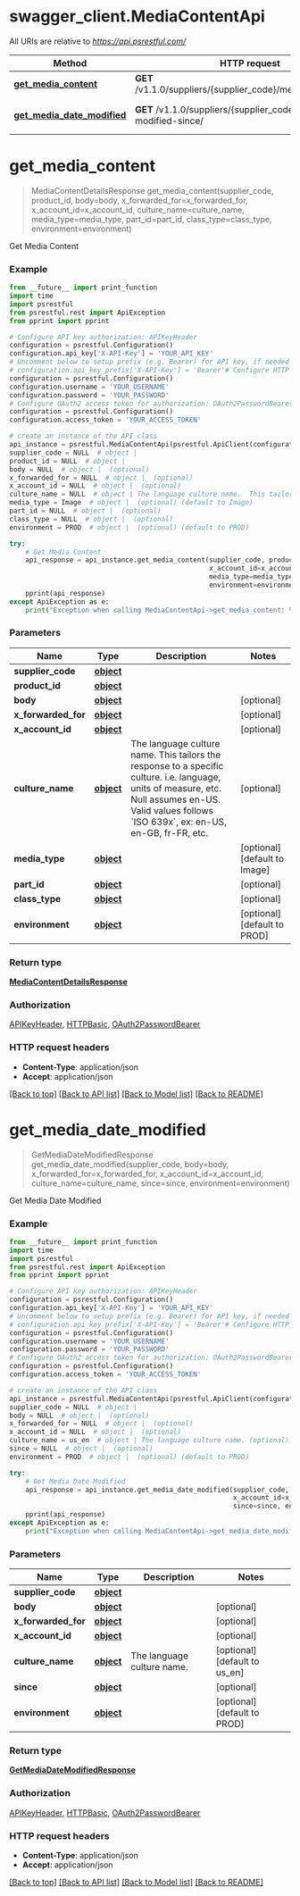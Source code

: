 # swagger_client.MediaContentApi

All URIs are relative to *https://api.psrestful.com/*

Method | HTTP request | Description
------------- | ------------- | -------------
[**get_media_content**](MediaContentApi.md#get_media_content) | **GET** /v1.1.0/suppliers/{supplier_code}/medias/{product_id} | Get Media Content
[**get_media_date_modified**](MediaContentApi.md#get_media_date_modified) | **GET** /v1.1.0/suppliers/{supplier_code}/media-modified-since/ | Get Media Date Modified

# **get_media_content**
> MediaContentDetailsResponse get_media_content(supplier_code, product_id, body=body, x_forwarded_for=x_forwarded_for, x_account_id=x_account_id, culture_name=culture_name, media_type=media_type, part_id=part_id, class_type=class_type, environment=environment)

Get Media Content

### Example

```python
from __future__ import print_function
import time
import psrestful
from psrestful.rest import ApiException
from pprint import pprint

# Configure API key authorization: APIKeyHeader
configuration = psrestful.Configuration()
configuration.api_key['X-API-Key'] = 'YOUR_API_KEY'
# Uncomment below to setup prefix (e.g. Bearer) for API key, if needed
# configuration.api_key_prefix['X-API-Key'] = 'Bearer'# Configure HTTP basic authorization: HTTPBasic
configuration = psrestful.Configuration()
configuration.username = 'YOUR_USERNAME'
configuration.password = 'YOUR_PASSWORD'
# Configure OAuth2 access token for authorization: OAuth2PasswordBearer
configuration = psrestful.Configuration()
configuration.access_token = 'YOUR_ACCESS_TOKEN'

# create an instance of the API class
api_instance = psrestful.MediaContentApi(psrestful.ApiClient(configuration))
supplier_code = NULL  # object | 
product_id = NULL  # object | 
body = NULL  # object |  (optional)
x_forwarded_for = NULL  # object |  (optional)
x_account_id = NULL  # object |  (optional)
culture_name = NULL  # object | The language culture name.  This tailors the response to a specific culture. i.e. language, units of measure, etc. Null assumes en-US. Valid values follows `ISO 639x`, ex: en-US, en-GB, fr-FR, etc. (optional)
media_type = Image  # object |  (optional) (default to Image)
part_id = NULL  # object |  (optional)
class_type = NULL  # object |  (optional)
environment = PROD  # object |  (optional) (default to PROD)

try:
    # Get Media Content
    api_response = api_instance.get_media_content(supplier_code, product_id, body=body, x_forwarded_for=x_forwarded_for,
                                                  x_account_id=x_account_id, culture_name=culture_name,
                                                  media_type=media_type, part_id=part_id, class_type=class_type,
                                                  environment=environment)
    pprint(api_response)
except ApiException as e:
    print("Exception when calling MediaContentApi->get_media_content: %s\n" % e)
```

### Parameters

Name | Type | Description  | Notes
------------- | ------------- | ------------- | -------------
 **supplier_code** | [**object**](.md)|  | 
 **product_id** | [**object**](.md)|  | 
 **body** | [**object**](object.md)|  | [optional] 
 **x_forwarded_for** | [**object**](.md)|  | [optional] 
 **x_account_id** | [**object**](.md)|  | [optional] 
 **culture_name** | [**object**](.md)| The language culture name.  This tailors the response to a specific culture. i.e. language, units of measure, etc. Null assumes en-US. Valid values follows &#x60;ISO 639x&#x60;, ex: en-US, en-GB, fr-FR, etc. | [optional] 
 **media_type** | [**object**](.md)|  | [optional] [default to Image]
 **part_id** | [**object**](.md)|  | [optional] 
 **class_type** | [**object**](.md)|  | [optional] 
 **environment** | [**object**](.md)|  | [optional] [default to PROD]

### Return type

[**MediaContentDetailsResponse**](MediaContentDetailsResponse.md)

### Authorization

[APIKeyHeader](../README.md#APIKeyHeader), [HTTPBasic](../README.md#HTTPBasic), [OAuth2PasswordBearer](../README.md#OAuth2PasswordBearer)

### HTTP request headers

 - **Content-Type**: application/json
 - **Accept**: application/json

[[Back to top]](#) [[Back to API list]](../README.md#documentation-for-api-endpoints) [[Back to Model list]](../README.md#documentation-for-models) [[Back to README]](../README.md)

# **get_media_date_modified**
> GetMediaDateModifiedResponse get_media_date_modified(supplier_code, body=body, x_forwarded_for=x_forwarded_for, x_account_id=x_account_id, culture_name=culture_name, since=since, environment=environment)

Get Media Date Modified

### Example

```python
from __future__ import print_function
import time
import psrestful
from psrestful.rest import ApiException
from pprint import pprint

# Configure API key authorization: APIKeyHeader
configuration = psrestful.Configuration()
configuration.api_key['X-API-Key'] = 'YOUR_API_KEY'
# Uncomment below to setup prefix (e.g. Bearer) for API key, if needed
# configuration.api_key_prefix['X-API-Key'] = 'Bearer'# Configure HTTP basic authorization: HTTPBasic
configuration = psrestful.Configuration()
configuration.username = 'YOUR_USERNAME'
configuration.password = 'YOUR_PASSWORD'
# Configure OAuth2 access token for authorization: OAuth2PasswordBearer
configuration = psrestful.Configuration()
configuration.access_token = 'YOUR_ACCESS_TOKEN'

# create an instance of the API class
api_instance = psrestful.MediaContentApi(psrestful.ApiClient(configuration))
supplier_code = NULL  # object | 
body = NULL  # object |  (optional)
x_forwarded_for = NULL  # object |  (optional)
x_account_id = NULL  # object |  (optional)
culture_name = us_en  # object | The language culture name. (optional) (default to us_en)
since = NULL  # object |  (optional)
environment = PROD  # object |  (optional) (default to PROD)

try:
    # Get Media Date Modified
    api_response = api_instance.get_media_date_modified(supplier_code, body=body, x_forwarded_for=x_forwarded_for,
                                                        x_account_id=x_account_id, culture_name=culture_name,
                                                        since=since, environment=environment)
    pprint(api_response)
except ApiException as e:
    print("Exception when calling MediaContentApi->get_media_date_modified: %s\n" % e)
```

### Parameters

Name | Type | Description  | Notes
------------- | ------------- | ------------- | -------------
 **supplier_code** | [**object**](.md)|  | 
 **body** | [**object**](object.md)|  | [optional] 
 **x_forwarded_for** | [**object**](.md)|  | [optional] 
 **x_account_id** | [**object**](.md)|  | [optional] 
 **culture_name** | [**object**](.md)| The language culture name. | [optional] [default to us_en]
 **since** | [**object**](.md)|  | [optional] 
 **environment** | [**object**](.md)|  | [optional] [default to PROD]

### Return type

[**GetMediaDateModifiedResponse**](GetMediaDateModifiedResponse.md)

### Authorization

[APIKeyHeader](../README.md#APIKeyHeader), [HTTPBasic](../README.md#HTTPBasic), [OAuth2PasswordBearer](../README.md#OAuth2PasswordBearer)

### HTTP request headers

 - **Content-Type**: application/json
 - **Accept**: application/json

[[Back to top]](#) [[Back to API list]](../README.md#documentation-for-api-endpoints) [[Back to Model list]](../README.md#documentation-for-models) [[Back to README]](../README.md)

